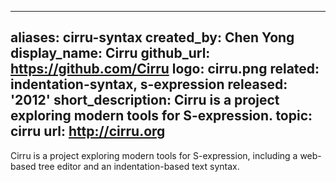 
---
aliases: cirru-syntax
created_by: Chen Yong
display_name: Cirru
github_url: https://github.com/Cirru
logo: cirru.png
related: indentation-syntax, s-expression
released: '2012'
short_description: Cirru is a project exploring modern tools for S-expression.
topic: cirru
url: http://cirru.org
---
Cirru is a project exploring modern tools for S-expression, including a web-based tree editor and an indentation-based text syntax.

